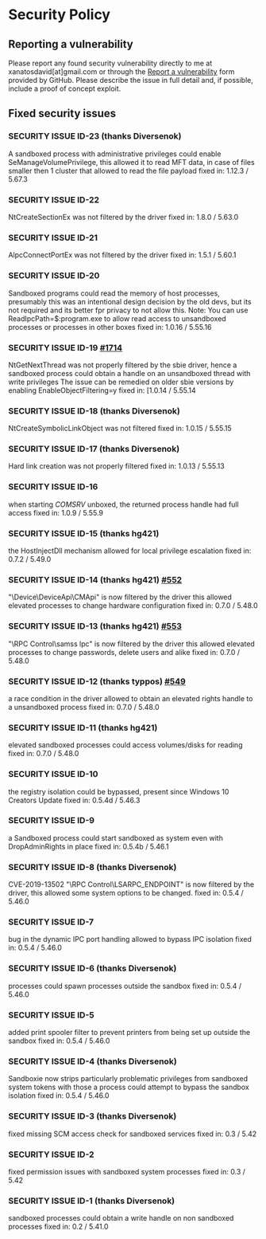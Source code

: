 # Security Policy

## Reporting a vulnerability

Please report any found security vulnerability directly to me at xanatosdavid[at]gmail.com or through the [Report a vulnerability](https://github.com/sandboxie-plus/Sandboxie/security/advisories/new) form provided by GitHub. Please describe the issue in full detail and, if possible, include a proof of concept exploit.


## Fixed security issues

### SECURITY ISSUE ID-23 (thanks Diversenok)
A sandboxed process with administrative privileges could enable SeManageVolumePrivilege,
this allowed it to read MFT data, in case of files smaller then 1 cluster that allowed to read the file payload
fixed in: 1.12.3 / 5.67.3

### SECURITY ISSUE ID-22 
NtCreateSectionEx was not filtered by the driver
fixed in: 1.8.0 / 5.63.0

### SECURITY ISSUE ID-21 
AlpcConnectPortEx was not filtered by the driver
fixed in: 1.5.1 / 5.60.1

### SECURITY ISSUE ID-20
Sandboxed programs could read the memory of host processes,
presumably this was an intentional design decision by the old devs, but its not required and its better fpr privacy to not allow this.
Note: You can use ReadIpcPath=$:program.exe to allow read access to unsandboxed processes or processes in other boxes
fixed in: 1.0.16 / 5.55.16
  
### SECURITY ISSUE ID-19 [#1714](https://github.com/sandboxie-plus/Sandboxie/issues/1714)
NtGetNextThread was not properly filtered by the sbie driver, hence a sandboxed process could obtain a handle on an unsandboxed thread with write privileges 
The issue can be remedied on older sbie versions by enabling EnableObjectFiltering=y
fixed in: [1.0.14 / 5.55.14

### SECURITY ISSUE ID-18 (thanks Diversenok)
NtCreateSymbolicLinkObject was not filtered
fixed in: 1.0.15 / 5.55.15

### SECURITY ISSUE ID-17 (thanks Diversenok)
Hard link creation was not properly filtered
fixed in: 1.0.13 / 5.55.13

### SECURITY ISSUE ID-16
when starting *COMSRV* unboxed, the returned process handle had full access
fixed in: 1.0.9 / 5.55.9

### SECURITY ISSUE ID-15 (thanks hg421)
the HostInjectDll mechanism allowed for local privilege escalation
fixed in: 0.7.2 / 5.49.0

### SECURITY ISSUE ID-14 (thanks hg421) [#552](https://github.com/sandboxie-plus/Sandboxie/issues/552)
"\Device\DeviceApi\CMApi" is now filtered by the driver 
this allowed elevated processes to change hardware configuration
fixed in: 0.7.0 / 5.48.0

### SECURITY ISSUE ID-13 (thanks hg421) [#553](https://github.com/sandboxie-plus/Sandboxie/issues/553)
"\RPC Control\samss lpc" is now filtered by the driver
this allowed elevated processes to change passwords, delete users and alike
fixed in: 0.7.0 / 5.48.0

### SECURITY ISSUE ID-12 (thanks typpos) [#549](https://github.com/sandboxie-plus/Sandboxie/pull/549)
a race condition in the driver allowed to obtain an elevated rights handle to a unsandboxed process
fixed in: 0.7.0 / 5.48.0

### SECURITY ISSUE ID-11 (thanks hg421)
elevated sandboxed processes could access volumes/disks for reading
fixed in: 0.7.0 / 5.48.0

### SECURITY ISSUE ID-10
the registry isolation could be bypassed, present since Windows 10 Creators Update
fixed in: 0.5.4d / 5.46.3

### SECURITY ISSUE ID-9
a Sandboxed process could start sandboxed as system even with DropAdminRights in place
fixed in: 0.5.4b / 5.46.1

### SECURITY ISSUE ID-8 (thanks Diversenok)
CVE-2019-13502 "\RPC Control\LSARPC_ENDPOINT" is now filtered by the driver,
this allowed some system options to be changed.
fixed in: 0.5.4 / 5.46.0

### SECURITY ISSUE ID-7
bug in the dynamic IPC port handling allowed to bypass IPC isolation
fixed in: 0.5.4 / 5.46.0

### SECURITY ISSUE ID-6 (thanks Diversenok)
processes could spawn processes outside the sandbox
fixed in: 0.5.4 / 5.46.0

### SECURITY ISSUE ID-5
added print spooler filter to prevent printers from being set up outside the sandbox
fixed in: 0.5.4 / 5.46.0

### SECURITY ISSUE ID-4 (thanks Diversenok)
Sandboxie now strips particularly problematic privileges from sandboxed system tokens
with those a process could attempt to bypass the sandbox isolation 
fixed in: 0.5.4 / 5.46.0

### SECURITY ISSUE ID-3 (thanks Diversenok)
fixed missing SCM access check for sandboxed services
fixed in: 0.3 / 5.42

### SECURITY ISSUE ID-2
fixed permission issues with sandboxed system processes
fixed in: 0.3 / 5.42

### SECURITY ISSUE ID-1 (thanks Diversenok)
sandboxed processes could obtain a write handle on non sandboxed processes
fixed in: 0.2 / 5.41.0

